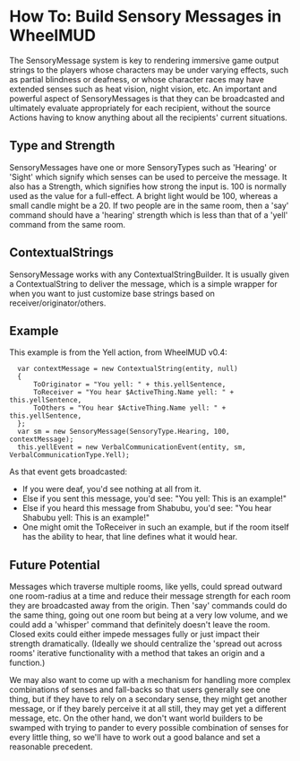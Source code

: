 # How To: Build Sensory Messages in WheelMUD
The SensoryMessage system is key to rendering immersive game output strings to the players whose characters may be under varying effects, such as partial blindness or deafness, or whose character races may have extended senses such as heat vision, night vision, etc.
An important and powerful aspect of SensoryMessages is that they can be broadcasted and ultimately evaluate appropriately for each recipient, without the source Actions having to know anything about all the recipients' current situations.

## Type and Strength
SensoryMessages have one or more SensoryTypes such as 'Hearing' or 'Sight' which signify which senses can be used to perceive the message. It also has a Strength, which signifies how strong the input is. 100 is normally used as the value for a full-effect. A bright light would be 100, whereas a small candle might be a 20. If two people are in the same room, then a 'say' command should have a 'hearing' strength which is less than that of a 'yell' command from the same room.

## ContextualStrings
SensoryMessage works with any ContextualStringBuilder. It is usually given a ContextualString to deliver the message, which is a simple wrapper for when you want to just customize base strings based on receiver/originator/others.

## Example
This example is from the Yell action, from WheelMUD v0.4:
```
  var contextMessage = new ContextualString(entity, null)
  {
      ToOriginator = "You yell: " + this.yellSentence,
      ToReceiver = "You hear $ActiveThing.Name yell: " + this.yellSentence,
      ToOthers = "You hear $ActiveThing.Name yell: " + this.yellSentence,
  };
  var sm = new SensoryMessage(SensoryType.Hearing, 100, contextMessage);
  this.yellEvent = new VerbalCommunicationEvent(entity, sm, VerbalCommunicationType.Yell);
```
As that event gets broadcasted:
* If you were deaf, you'd see nothing at all from it.
* Else if you sent this message, you'd see: "You yell: This is an example!"
* Else if you heard this message from Shabubu, you'd see: "You hear Shabubu yell: This is an example!"
* One might omit the ToReceiver in such an example, but if the room itself has the ability to hear, that line defines what it would hear.

## Future Potential
Messages which traverse multiple rooms, like yells, could spread outward one room-radius at a time and reduce their message strength for each room they are broadcasted away from the origin. Then 'say' commands could do the same thing, going out one room but being at a very low volume, and we could add a 'whisper' command that definitely doesn't leave the room. Closed exits could either impede messages fully or just impact their strength dramatically. (Ideally we should centralize the 'spread out across rooms' iterative functionality with a method that takes an origin and a function.)

We may also want to come up with a mechanism for handling more complex combinations of senses and fall-backs so that users generally see one thing, but if they have to rely on a secondary sense, they might get another message, or if they barely perceive it at all still, they may get yet a different message, etc. On the other hand, we don't want world builders to be swamped with trying to pander to every possible combination of senses for every little thing, so we'll have to work out a good balance and set a reasonable precedent.
